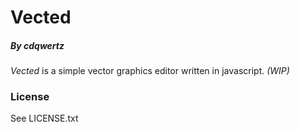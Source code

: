 # Vected
##### By cdqwertz
*Vected* is a simple vector graphics editor written in javascript. *(WIP)*

### License
See LICENSE.txt

